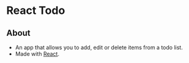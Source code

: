 # React Todo

## About

- An app that allows you to add, edit or delete items from a todo list.
- Made with [React](https://reactjs.org).
